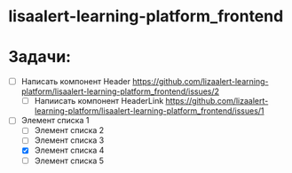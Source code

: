 # lisaalert-learning-platform_frontend

# Задачи:
- [ ] Написать компонент Header https://github.com/lizaalert-learning-platform/lisaalert-learning-platform_frontend/issues/2
  - [ ] Напиисать компонент HeaderLink https://github.com/lizaalert-learning-platform/lisaalert-learning-platform_frontend/issues/1
- [ ] Элемент списка 1
  - [ ] Элемент списка 2
  - [ ] Элемент списка 3 
  - [x] Элемент списка 4
  - [ ] Элемент списка 5
